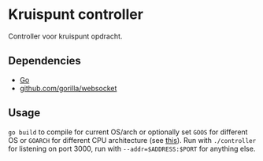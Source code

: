 # Kruispunt controller
Controller voor kruispunt opdracht.

## Dependencies
- [Go](https://golang.org)
- [github.com/gorilla/websocket](https://github.com/gorilla/websocket)

## Usage
`go build` to compile for current OS/arch or optionally set `GOOS` for different OS or `GOARCH` for different CPU architecture (see [this](http://dave.cheney.net/2015/08/22/cross-compilation-with-go-1-5)). Run with `./controller` for listening on port 3000, run with `--addr=$ADDRESS:$PORT` for anything else.